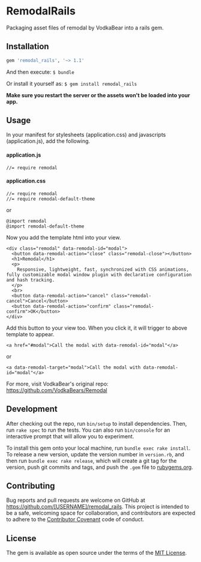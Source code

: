 # RemodalRails
Packaging asset files of remodal by VodkaBear into a rails gem.
## Installation

```ruby
gem 'remodal_rails', '~> 1.1'
```

And then execute: `$ bundle`

Or install it yourself as: `$ gem install remodal_rails`

**Make sure you restart the server or the assets won't be loaded into your app.**

## Usage
In your manifest for stylesheets (application.css) and javascripts (application.js), add the following.

#### application.js
```
//= require remodal
```

#### application.css
```
//= require remodal
//= require remodal-default-theme
```
or
```
@import remodal
@import remodal-default-theme
```

Now you add the template html into your view.
```
<div class="remodal" data-remodal-id="modal">
  <button data-remodal-action="close" class="remodal-close"></button>
  <h1>Remodal</h1>
  <p>
    Responsive, lightweight, fast, synchronized with CSS animations, fully customizable modal window plugin with declarative configuration and hash tracking.
  </p>
  <br>
  <button data-remodal-action="cancel" class="remodal-cancel">Cancel</button>
  <button data-remodal-action="confirm" class="remodal-confirm">OK</button>
</div>
```

Add this button to your view too. When you click it, it will trigger to above template to appear.
```
<a href="#modal">Call the modal with data-remodal-id="modal"</a>
```
or
```
<a data-remodal-target="modal">Call the modal with data-remodal-id="modal"</a>
```

For more, visit VodkaBear's original repo: https://github.com/VodkaBears/Remodal
## Development

After checking out the repo, run `bin/setup` to install dependencies. Then, run `rake spec` to run the tests. You can also run `bin/console` for an interactive prompt that will allow you to experiment.

To install this gem onto your local machine, run `bundle exec rake install`. To release a new version, update the version number in `version.rb`, and then run `bundle exec rake release`, which will create a git tag for the version, push git commits and tags, and push the `.gem` file to [rubygems.org](https://rubygems.org).

## Contributing

Bug reports and pull requests are welcome on GitHub at https://github.com/[USERNAME]/remodal_rails. This project is intended to be a safe, welcoming space for collaboration, and contributors are expected to adhere to the [Contributor Covenant](http://contributor-covenant.org) code of conduct.


## License

The gem is available as open source under the terms of the [MIT License](http://opensource.org/licenses/MIT).

